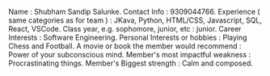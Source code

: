 Name : Shubham Sandip Salunke.
Contact Info : 9309044766.
Experience ( same categories as for team ) : JKava, Python, HTML/CSS, Javascript, SQL, React, VSCode.
Class year, e.g. sophomore, junior, etc : junior.
Career Interests : Software Engineering.
Personal Interests or hobbies : Playing Chess and Football.
A movie or book the member would recommend : Power of your subconscious mind. 
Member's most impactful weakness : Procrastinating things.
Member's Biggest strength : Calm and composed.
